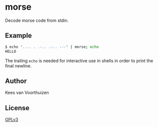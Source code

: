 # morse

Decode morse code from stdin.

## Example

```bash
$ echo ".... . .-.. .-.. ---" | morse; echo
HELLO
```

The trailing `echo` is needed for interactive use in shells in order to print the final newline.

## Author

Kees van Voorthuizen

## License

[GPLv3](./LICENSE)
